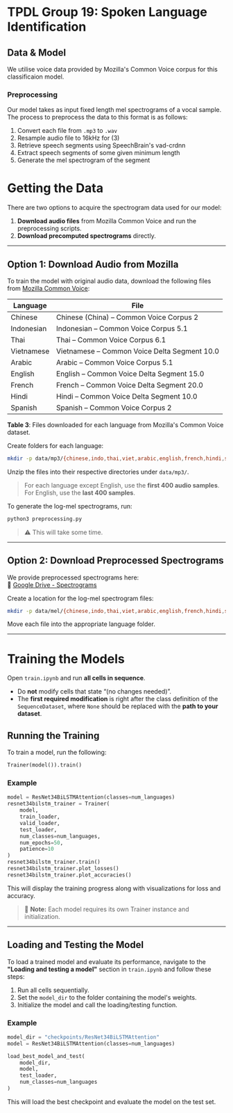 # TPDL Group 19: Spoken Language Identification

## Data & Model

We utilise voice data provided by Mozilla's Common Voice corpus for this classificaion model.

### Preprocessing

Our model takes as input fixed length mel spectrograms of a vocal sample. The process to preprocess the data to this format is as follows:

 1. Convert each file from `.mp3` to `.wav`
 2. Resample audio file to 16kHz for (3)
 3. Retrieve speech segments using SpeechBrain's vad-crdnn
 4. Extract speech segments of some given minimum length
 5. Generate the mel spectrogram of the segment



# Getting the Data

There are two options to acquire the spectrogram data used for our model:

1. **Download audio files** from Mozilla Common Voice and run the preprocessing scripts.
2. **Download precomputed spectrograms** directly.

---

## Option 1: Download Audio from Mozilla

To train the model with original audio data, download the following files from [Mozilla Common Voice](https://commonvoice.mozilla.org/en/datasets):

| Language    | File                                               |
|-------------|----------------------------------------------------|
| Chinese     | Chinese (China) – Common Voice Corpus 2            |
| Indonesian  | Indonesian – Common Voice Corpus 5.1               |
| Thai        | Thai – Common Voice Corpus 6.1                     |
| Vietnamese  | Vietnamese – Common Voice Delta Segment 10.0       |
| Arabic      | Arabic – Common Voice Corpus 5.1                   |
| English     | English – Common Voice Delta Segment 15.0         |
| French      | French – Common Voice Delta Segment 20.0          |
| Hindi       | Hindi – Common Voice Delta Segment 10.0           |
| Spanish     | Spanish – Common Voice Corpus 2                    |

**Table 3**: Files downloaded for each language from Mozilla's Common Voice dataset.

Create folders for each language:

```bash
mkdir -p data/mp3/{chinese,indo,thai,viet,arabic,english,french,hindi,spanish}
```

Unzip the files into their respective directories under `data/mp3/`.

> For each language except English, use the **first 400 audio samples**. For English, use the **last 400 samples**.

To generate the log-mel spectrograms, run:

```bash
python3 preprocessing.py
```

> ⚠️ This will take some time.

---

## Option 2: Download Preprocessed Spectrograms

We provide preprocessed spectrograms here:  
🔗 [Google Drive - Spectrograms](https://drive.google.com/drive/folders/1kTJOxuvR3wXVKE_1nKetCILjwRyUGGZY)

Create a location for the log-mel spectrogram files:

```bash
mkdir -p data/mel/{chinese,indo,thai,viet,arabic,english,french,hindi,spanish}
```

Move each file into the appropriate language folder.

---

# Training the Models

Open `train.ipynb` and run **all cells in sequence**.

- Do **not** modify cells that state “(no changes needed)”.
- The **first required modification** is right after the class definition of the `SequenceDataset`, where `None` should be replaced with the **path to your dataset**.

## Running the Training

To train a model, run the following:

```python
Trainer(model()).train()
```

### Example

```python
model = ResNet34BiLSTMAttention(classes=num_languages)
resnet34bilstm_trainer = Trainer(
    model,
    train_loader,
    valid_loader,
    test_loader,
    num_classes=num_languages,
    num_epochs=50,
    patience=10
)
resnet34bilstm_trainer.train()
resnet34bilstm_trainer.plot_losses()
resnet34bilstm_trainer.plot_accuracies()
```

This will display the training progress along with visualizations for loss and accuracy.

> 🔁 **Note:** Each model requires its own Trainer instance and initialization.

---

## Loading and Testing the Model

To load a trained model and evaluate its performance, navigate to the **"Loading and testing a model"** section in `train.ipynb` and follow these steps:

1. Run all cells sequentially.
2. Set the `model_dir` to the folder containing the model's weights.
3. Initialize the model and call the loading/testing function.

### Example

```python
model_dir = "checkpoints/ResNet34BiLSTMAttention"
model = ResNet34BiLSTMAttention(classes=num_languages)

load_best_model_and_test(
    model_dir,
    model,
    test_loader,
    num_classes=num_languages
)
```

This will load the best checkpoint and evaluate the model on the test set.